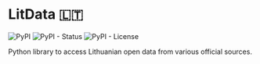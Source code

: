 # LitData 🇱🇹

![PyPI](https://img.shields.io/pypi/v/lit-data) ![PyPI - Status](https://img.shields.io/pypi/status/lit-data) ![PyPI - License](https://img.shields.io/pypi/l/lit-data)

Python library to access Lithuanian open data from various official sources.
